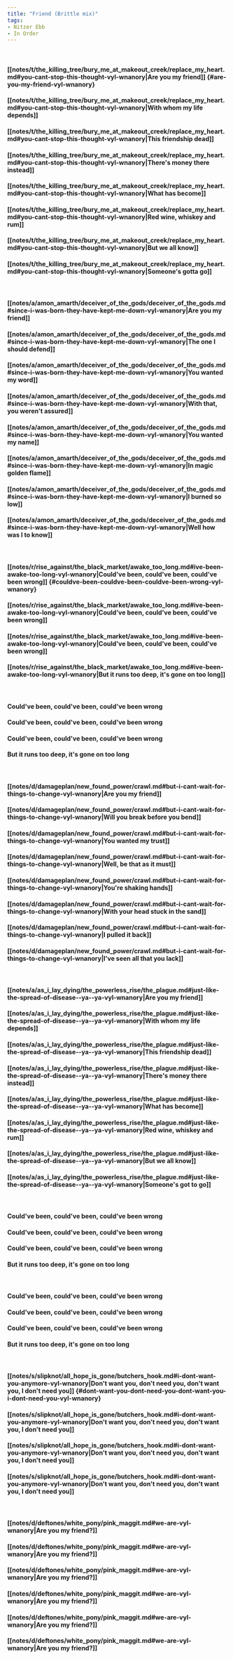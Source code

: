 ```yaml
---
title: "Friend (Brittle mix)"
tags:
- Nitzer Ebb
- In Order
---
```

&nbsp;
#### [[notes/t/the_killing_tree/bury_me_at_makeout_creek/replace_my_heart.md#you-cant-stop-this-thought-vyl-wnanory|Are you my friend]] {#are-you-my-friend-vyl-wnanory}
#### [[notes/t/the_killing_tree/bury_me_at_makeout_creek/replace_my_heart.md#you-cant-stop-this-thought-vyl-wnanory|With whom my life depends]]
#### [[notes/t/the_killing_tree/bury_me_at_makeout_creek/replace_my_heart.md#you-cant-stop-this-thought-vyl-wnanory|This friendship dead]]
#### [[notes/t/the_killing_tree/bury_me_at_makeout_creek/replace_my_heart.md#you-cant-stop-this-thought-vyl-wnanory|There's money there instead]]
#### [[notes/t/the_killing_tree/bury_me_at_makeout_creek/replace_my_heart.md#you-cant-stop-this-thought-vyl-wnanory|What has become]]
#### [[notes/t/the_killing_tree/bury_me_at_makeout_creek/replace_my_heart.md#you-cant-stop-this-thought-vyl-wnanory|Red wine, whiskey and rum]]
#### [[notes/t/the_killing_tree/bury_me_at_makeout_creek/replace_my_heart.md#you-cant-stop-this-thought-vyl-wnanory|But we all know]]
#### [[notes/t/the_killing_tree/bury_me_at_makeout_creek/replace_my_heart.md#you-cant-stop-this-thought-vyl-wnanory|Someone's gotta go]]
&nbsp;
#### [[notes/a/amon_amarth/deceiver_of_the_gods/deceiver_of_the_gods.md#since-i-was-born-they-have-kept-me-down-vyl-wnanory|Are you my friend]]
#### [[notes/a/amon_amarth/deceiver_of_the_gods/deceiver_of_the_gods.md#since-i-was-born-they-have-kept-me-down-vyl-wnanory|The one I should defend]]
#### [[notes/a/amon_amarth/deceiver_of_the_gods/deceiver_of_the_gods.md#since-i-was-born-they-have-kept-me-down-vyl-wnanory|You wanted my word]]
#### [[notes/a/amon_amarth/deceiver_of_the_gods/deceiver_of_the_gods.md#since-i-was-born-they-have-kept-me-down-vyl-wnanory|With that, you weren't assured]]
#### [[notes/a/amon_amarth/deceiver_of_the_gods/deceiver_of_the_gods.md#since-i-was-born-they-have-kept-me-down-vyl-wnanory|You wanted my name]]
#### [[notes/a/amon_amarth/deceiver_of_the_gods/deceiver_of_the_gods.md#since-i-was-born-they-have-kept-me-down-vyl-wnanory|In magic golden flame]]
#### [[notes/a/amon_amarth/deceiver_of_the_gods/deceiver_of_the_gods.md#since-i-was-born-they-have-kept-me-down-vyl-wnanory|I burned so low]]
#### [[notes/a/amon_amarth/deceiver_of_the_gods/deceiver_of_the_gods.md#since-i-was-born-they-have-kept-me-down-vyl-wnanory|Well how was I to know]]
&nbsp;
#### [[notes/r/rise_against/the_black_market/awake_too_long.md#ive-been-awake-too-long-vyl-wnanory|Could've been, could've been, could've been wrong]] {#couldve-been-couldve-been-couldve-been-wrong-vyl-wnanory}
#### [[notes/r/rise_against/the_black_market/awake_too_long.md#ive-been-awake-too-long-vyl-wnanory|Could've been, could've been, could've been wrong]]
#### [[notes/r/rise_against/the_black_market/awake_too_long.md#ive-been-awake-too-long-vyl-wnanory|Could've been, could've been, could've been wrong]]
#### [[notes/r/rise_against/the_black_market/awake_too_long.md#ive-been-awake-too-long-vyl-wnanory|But it runs too deep, it's gone on too long]]
&nbsp;
#### Could've been, could've been, could've been wrong
#### Could've been, could've been, could've been wrong
#### Could've been, could've been, could've been wrong
#### But it runs too deep, it's gone on too long
&nbsp;
#### [[notes/d/damageplan/new_found_power/crawl.md#but-i-cant-wait-for-things-to-change-vyl-wnanory|Are you my friend]]
#### [[notes/d/damageplan/new_found_power/crawl.md#but-i-cant-wait-for-things-to-change-vyl-wnanory|Will you break before you bend]]
#### [[notes/d/damageplan/new_found_power/crawl.md#but-i-cant-wait-for-things-to-change-vyl-wnanory|You wanted my trust]]
#### [[notes/d/damageplan/new_found_power/crawl.md#but-i-cant-wait-for-things-to-change-vyl-wnanory|Well, be that as it must]]
#### [[notes/d/damageplan/new_found_power/crawl.md#but-i-cant-wait-for-things-to-change-vyl-wnanory|You're shaking hands]]
#### [[notes/d/damageplan/new_found_power/crawl.md#but-i-cant-wait-for-things-to-change-vyl-wnanory|With your head stuck in the sand]]
#### [[notes/d/damageplan/new_found_power/crawl.md#but-i-cant-wait-for-things-to-change-vyl-wnanory|I pulled it back]]
#### [[notes/d/damageplan/new_found_power/crawl.md#but-i-cant-wait-for-things-to-change-vyl-wnanory|I've seen all that you lack]]
&nbsp;
#### [[notes/a/as_i_lay_dying/the_powerless_rise/the_plague.md#just-like-the-spread-of-disease--ya--ya-vyl-wnanory|Are you my friend]]
#### [[notes/a/as_i_lay_dying/the_powerless_rise/the_plague.md#just-like-the-spread-of-disease--ya--ya-vyl-wnanory|With whom my life depends]]
#### [[notes/a/as_i_lay_dying/the_powerless_rise/the_plague.md#just-like-the-spread-of-disease--ya--ya-vyl-wnanory|This friendship dead]]
#### [[notes/a/as_i_lay_dying/the_powerless_rise/the_plague.md#just-like-the-spread-of-disease--ya--ya-vyl-wnanory|There's money there instead]]
#### [[notes/a/as_i_lay_dying/the_powerless_rise/the_plague.md#just-like-the-spread-of-disease--ya--ya-vyl-wnanory|What has become]]
#### [[notes/a/as_i_lay_dying/the_powerless_rise/the_plague.md#just-like-the-spread-of-disease--ya--ya-vyl-wnanory|Red wine, whiskey and rum]]
#### [[notes/a/as_i_lay_dying/the_powerless_rise/the_plague.md#just-like-the-spread-of-disease--ya--ya-vyl-wnanory|But we all know]]
#### [[notes/a/as_i_lay_dying/the_powerless_rise/the_plague.md#just-like-the-spread-of-disease--ya--ya-vyl-wnanory|Someone's got to go]]
&nbsp;
#### Could've been, could've been, could've been wrong
#### Could've been, could've been, could've been wrong
#### Could've been, could've been, could've been wrong
#### But it runs too deep, it's gone on too long
&nbsp;
#### Could've been, could've been, could've been wrong
#### Could've been, could've been, could've been wrong
#### Could've been, could've been, could've been wrong
#### But it runs too deep, it's gone on too long
&nbsp;
#### [[notes/s/slipknot/all_hope_is_gone/butchers_hook.md#i-dont-want-you-anymore-vyl-wnanory|Don't want you, don't need you, don't want you, I don't need you]] {#dont-want-you-dont-need-you-dont-want-you-i-dont-need-you-vyl-wnanory}
#### [[notes/s/slipknot/all_hope_is_gone/butchers_hook.md#i-dont-want-you-anymore-vyl-wnanory|Don't want you, don't need you, don't want you, I don't need you]]
#### [[notes/s/slipknot/all_hope_is_gone/butchers_hook.md#i-dont-want-you-anymore-vyl-wnanory|Don't want you, don't need you, don't want you, I don't need you]]
#### [[notes/s/slipknot/all_hope_is_gone/butchers_hook.md#i-dont-want-you-anymore-vyl-wnanory|Don't want you, don't need you, don't want you, I don't need you]]
&nbsp;
#### [[notes/d/deftones/white_pony/pink_maggit.md#we-are-vyl-wnanory|Are you my friend?]]
#### [[notes/d/deftones/white_pony/pink_maggit.md#we-are-vyl-wnanory|Are you my friend?]]
#### [[notes/d/deftones/white_pony/pink_maggit.md#we-are-vyl-wnanory|Are you my friend?]]
#### [[notes/d/deftones/white_pony/pink_maggit.md#we-are-vyl-wnanory|Are you my friend?]]
#### [[notes/d/deftones/white_pony/pink_maggit.md#we-are-vyl-wnanory|Are you my friend?]]
#### [[notes/d/deftones/white_pony/pink_maggit.md#we-are-vyl-wnanory|Are you my friend?]]
